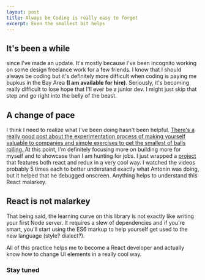 ```yaml
---
layout: post
title: Always be Coding is really easy to forget
excerpt: Even the smallest bit helps
---
```


## It's been a while

since I've made an update. It's mostly because I've been incognito working on some design freelance work for a few friends. I know that I should always be coding but it's definitely more difficult when coding is paying me bupkus in the Bay Area **(I am available for hire)**. Seriously, it's becoming really difficult to lose hope that I'll ever be a junior dev. I might just skip that step and go right into the belly of the beast.

## A change of pace

I think I need to realize what I've been doing hasn't been helpful. [There's a really good post about the experimentation process of making yourself valuable to companies and simple exercises to get the smallest of balls rolling. ](https://placehold.it/400x400) At this point, I'm definitely focusing more on building more for myself and to showcase than I am hunting for jobs. I just wrapped a [project](https://timjkstrickland.com/react-redux) that features both react and redux in a very cool way. I watched the videos probably 5 times each to better understand exactly what Antonin was doing, but it helped that he debugged onscreen. Anything helps to understand this React malarkey.

## React is not malarkey

That being said, the learning curve on this library is not exactly like writing your first Node server. It requires a slew of dependencies and if you're smart, you'll start using the ES6 markup to help yourself get used to the new language (style? dialect?).

All of this practice helps me to become a React developer and actually know how to change UI elements in a really cool way.

### Stay tuned